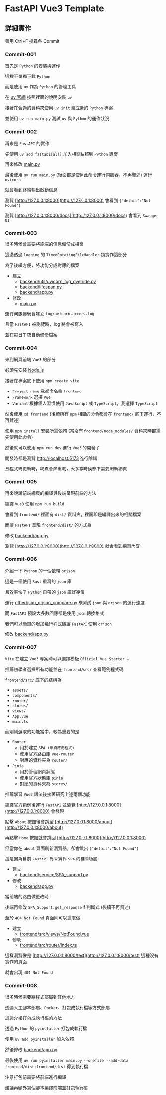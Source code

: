 # FastAPI Vue3 Template

## 詳細實作

善用 Ctrl+F 搜尋各 Commit

### Commit-001

首先是 `Python` 的安裝與運作

這裡不單獨下載 `Python`

而是使用 `uv` 作為 `Python` 的管理工具

在 [uv 官網](https://docs.astral.sh/uv/) 按照裡面的說明安裝 `uv`

接著在合適的資料夾使用 `uv init` 建立新的 `Python` 專案

並使用 `uv run main.py` 測試 `uv` 與 `Python` 的運作狀況

### Commit-002

再來是 `FastAPI` 的實作

先使用 `uv add fastapi[all]` 加入相關依賴到 `Python` 專案

再來修改 [main.py](https://github.com/CPZhang9487/fastapi-vue3-template/blob/c910e1d94ce51504de4c8c11c12372384606ddab/main.py)

最後使用 `uv run main.py` (後面都是使用此命令運行伺服器，不再贅述) 運行 `uvicorn`

就會看到終端輸出啟動信息

瀏覽 [http://127.0.0.1:8000](http://127.0.0.1:8000) 會看到 `{"detail":"Not Found"}`

瀏覽 [http://127.0.0.1:8000/docs](http://127.0.0.1:8000/docs) 會看到 `Swagger UI`

### Commit-003

很多時候會需要將終端的信息備份成檔案

這邊透過 `logging` 的 `TimedRotatingFileHandler` 類實作這部分

為了後續方便，將功能分成對應的檔案

- 建立
    - [backend/util/uvicorn_log_override.py](https://github.com/CPZhang9487/fastapi-vue3-template/blob/9600e31a828b854105bb3b58afb63b04af4829a2/backend/util/uvicorn_log_override.py)
    - [backend/lifespan.py](https://github.com/CPZhang9487/fastapi-vue3-template/blob/9600e31a828b854105bb3b58afb63b04af4829a2/backend/lifespan.py)
    - [backend/app.py](https://github.com/CPZhang9487/fastapi-vue3-template/blob/9600e31a828b854105bb3b58afb63b04af4829a2/backend/app.py)
- 修改
    - [main.py](https://github.com/CPZhang9487/fastapi-vue3-template/blob/9600e31a828b854105bb3b58afb63b04af4829a2/main.py)

運行伺服器後會建立 `log/uvicorn.access.log`

且當 `FastAPI` 被瀏覽時，log 將會被寫入

並在每日午夜自動備份檔案

### Commit-004

來到網頁前端 `Vue3` 的部分

必須先安裝 [Node.js](https://nodejs.org/en/download)

接著在專案底下使用 `npm create vite`
- `Project name` 我都命名為 `frontend`
- `Framework` 選擇 `Vue`
- `Variant` 根據個人習慣使用 `JavaScript` 或 `TypeScript`，我選擇 `TypeScript`

然後使用 `cd frontend` (後續所有 `npm` 相關的命令都會在 `frontend/` 底下運行，不再贅述)

使用 `npm install` 安裝所需依賴 (當沒有 `frontend/node_modules/` 資料夾時都需先使用此命令)

然後就可以使用 `npm run dev` 進行 `Vue3` 的開發了

開發時都是瀏覽 [http://localhost:5173](http://localhost:5173) 進行除錯

且程式碼更新時，網頁會熱重載，大多數時候都不需要刷新網頁

### Commit-005

再來說說前端網頁的編譯與後端呈現前端的方法

編譯 `Vue3` 使用 `npm run build`

會看到 `frontend/` 裡面有 `dist/` 資料夾，裡面即是編譯出來的相關檔案

而讓 `FastAPI` 呈現 `frontend/dist/` 的方式為

修改 [backend/app.py](https://github.com/CPZhang9487/fastapi-vue3-template/blob/89f2eb962f58b0b91d676abee3f71d3bcfb7ae39/backend/app.py)

瀏覽 [http://127.0.0.1:8000](http://127.0.0.1:8000) 就會看到網頁內容

### Commit-006

介紹一下 `Python` 的一個依賴 `orjson`

這是一個使用 `Rust` 重寫的 `json` 庫

且效率快了 `Python` 自帶的 `json` 庫好幾倍

運行 [other/json_orjson_compare.py](https://github.com/CPZhang9487/fastapi-vue3-template/blob/4026d88d60e69b636ea02c4ee54aa1ab14425097/other/json_orjson_compare.py) 來測試 `json` 與 `orjson` 的運行速度

而 `FastAPI` 預設大多數回應都是使用 `json` 轉換格式

我們可以簡單的增加幾行程式碼讓 `FastAPI` 使用 `orjson`

修改 [backend/app.py](https://github.com/CPZhang9487/fastapi-vue3-template/blob/4026d88d60e69b636ea02c4ee54aa1ab14425097/backend/app.py)

### Commit-007

`Vite` 在建立 `Vue3` 專案時可以選擇模板 `Official Vue Starter ↗`

推薦初學者選擇所有功能並在 `frontend/src/` 查看範例程式碼

`frontend/src/` 底下的結構為
- `assets/`
- `components/`
- `router/`
- `stores/`
- `views/`
- `App.vue`
- `main.ts`

而剛剛選取的功能當中，較為重要的是
- `Router`
    - 用於建立 `SPA (單頁應用程式)`
    - 使用官方路由庫 `vue-router`
    - 對應的資料夾為 `router/`
- `Pinia`
    - 用於管理網頁狀態
    - 使用官方狀態庫 `pinia`
    - 對應的資料夾為 `stores/`

推薦學習 `Vue3` 語法後接著研究上述兩個功能

編譯官方範例後運行 `FastAPI` 並瀏覽 [http://127.0.0.1:8000](http://127.0.0.1:8000) 會發現

點擊 `About` 按鈕後會跳至 [http://127.0.0.1:8000/about](http://127.0.0.1:8000/about)

再點擊 `Home` 按鈕就會跳回 [http://127.0.0.1:8000](http://127.0.0.1:8000)

但當你在 `about` 頁面刷新瀏覽器，卻會跳出 `{"detail":"Not Found"}`

這是因為目前 `FastAPI` 尚未實作 `SPA` 的相關功能

- 建立
    - [backend/service/SPA_support.py](https://github.com/CPZhang9487/fastapi-vue3-template/blob/91c0fdda52dc123d1067106ff0383a107fb53693/backend/service/SPA_support.py)
- 修改
    - [backend/app.py](https://github.com/CPZhang9487/fastapi-vue3-template/blob/91c0fdda52dc123d1067106ff0383a107fb53693/backend/app.py)

當前端的路由做更改時

後端再修改 `SPA_Support.get_response` if 判斷式 (後續不再贅述)

至於 `404 Not Found` 頁面則可以這麼做

- 建立
    - [frontend/src/views/NotFound.vue](https://github.com/CPZhang9487/fastapi-vue3-template/blob/91c0fdda52dc123d1067106ff0383a107fb53693/frontend/src/views/NotFound.vue)
- 修改
    - [frontend/src/router/index.ts](https://github.com/CPZhang9487/fastapi-vue3-template/blob/91c0fdda52dc123d1067106ff0383a107fb53693/frontend/src/router/index.ts)

這樣瀏覽像是 [http://127.0.0.1:8000/test](http://127.0.0.1:8000/test) 這種沒有實作的頁面

就會出現 `404 Not Found`

### Commit-008

很多時候需要將程式部屬到其他地方

透過人工腳本部屬、`Docker`、打包成執行檔等方式部屬

這邊介紹打包成執行檔的方法

透過 `Python` 的 `pyinstaller` 打包成執行檔

使用 `uv add pyinstaller` 加入依賴

然後修改 [backend/app.py](https://github.com/CPZhang9487/fastapi-vue3-template/blob/ff80f5c7c12b1a8a01b77aced555f156211c2e1a/backend/app.py)

最後使用 `uv run pyinstaller main.py --onefile --add-data frontend/dist:frontend/dist` 得到執行檔

注意打包前需要將前端進行編譯

建議再額外寫個腳本編譯前端並打包執行檔
